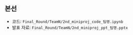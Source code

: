 ## 본선
- 코드: `Final_Round/TeamN/2nd_miniproj_code_팀명.ipynb`
- 발표 자료: `Final_Round/TeamN/2nd_miniproj_ppt_팀명.pptx`
